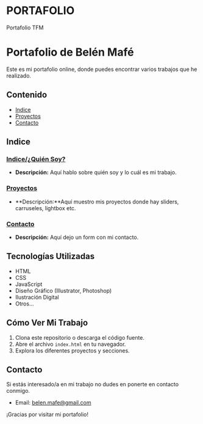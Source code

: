 # PORTAFOLIO

Portafolio TFM

# Portafolio de Belén Mafé

Este es mi portafolio online, donde puedes encontrar varios trabajos que he realizado.

## Contenido

- [Indice](#Indice)
- [Proyectos](#Proyectos)
- [Contacto](#contacto)

## Indice

### [Indice/¿Quién Soy?](#)

- **Descripción:** Aquí hablo sobre quién soy y lo cuál es mi trabajo.

### [Proyectos](#)

- **Descripción:**Aquí muestro mis proyectos donde hay sliders, carruseles, lightbox etc.

### [Contacto](#)

- **Descripción:** Aquí dejo un form con mi contacto.

## Tecnologías Utilizadas

- HTML
- CSS
- JavaScript
- Diseño Gráfico (Illustrator, Photoshop)
- Ilustración Digital
- Otros...

## Cómo Ver Mi Trabajo

1. Clona este repositorio o descarga el código fuente.
2. Abre el archivo `index.html` en tu navegador.
3. Explora los diferentes proyectos y secciones.

## Contacto

Si estás interesado/a en mi trabajo no dudes en ponerte en contacto conmigo.

- Email: belen.mafe@gmail.com

¡Gracias por visitar mi portafolio!
